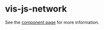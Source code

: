vis-js-network
================

See the [component page](http://davidwittenbrink.github.io/vis-js-network) for more information.